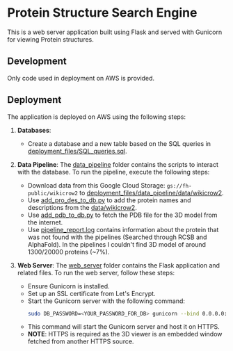 # Protein Structure Search Engine

This is a web server application built using Flask and served with Gunicorn for viewing Protein structures.

## Development

Only code used in deployment on AWS is provided.

## Deployment

The application is deployed on AWS using the following steps:

1. **Databases**:
   - Create a database and a new table based on the SQL queries in [deployment_files/SQL_queries.sql](deployment_files/SQL_queries.sql).

2. **Data Pipeline**: The [data_pipeline](deployment_files/data_pipeline) folder contains the scripts to interact with the database. To run the pipeline, execute the following steps:
   - Download data from this Google Cloud Storage: `gs://fh-public/wikicrow2` to [deployment_files/data_pipeline/data/wikicrow2](deployment_files/data_pipeline/data/wikicrow2).
   - Use [add_pro_des_to_db.py](deployment_files/data_pipeline/add_pro_des_to_db.py) to add the protein names and descriptions from the [data/wikicrow2](deployment_files/data_pipeline/data/wikicrow2).
   - Use [add_pdb_to_db.py](deployment_files/data_pipeline/add_pdb_to_db.py) to fetch the PDB file for the 3D model from the internet.
   - Use [pipeline_report.log](deployment_files/data_pipeline/pipeline_report.log) contains information about the protein that was not found with the pipelines (Searched through RCSB and AlphaFold). In the pipelines I couldn't find 3D model of around 1300/20000 proteins (~7%).

3. **Web Server**: The [web_server](deployment_files/web_server) folder contains the Flask application and related files. To run the web server, follow these steps:
   - Ensure Gunicorn is installed.
   - Set up an SSL certificate from Let's Encrypt.
   - Start the Gunicorn server with the following command:
     ```bash
     sudo DB_PASSWORD=<YOUR_PASSWORD_FOR_DB> gunicorn --bind 0.0.0.0:443 --certfile=/etc/letsencrypt/live/dthung.xyz/fullchain.pem --keyfile=/etc/letsencrypt/live/dthung.xyz/privkey.pem app:app
     ```
   - This command will start the Gunicorn server and host it on HTTPS.
   - **NOTE**: HTTPS is required as the 3D viewer is an embedded window fetched from another HTTPS source.